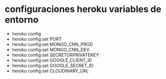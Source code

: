 
# configuraciones heroku variables de entorno
* heroku config
* heroku config:set PORT
* heroku config:set MONGO_CNN_PROD
* heroku config:set MONGO_CNN_DEV
* heroku config:set SECRETORPRIVATEKEY
* heroku config:set GOOGLE_CLIENT_ID
* heroku config:set GOOGLE_SECRET_ID
* heroku config:set CLOUDINARY_URL
